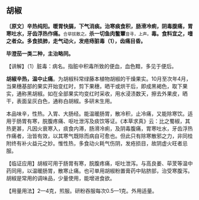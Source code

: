 ## **胡椒**

**〔原文〕辛热纯阳。暖胃快膈，下气消痰。治寒痰食积，肠滑冷痢，阴毒腹痛，胃寒吐水，牙齿浮热作痛。**<small>合荜拔散之。</small>**杀一切鱼肉鳖蕈**<small>音寻，上声。</small>**毒。食料宜之，嗜之者众。多食损肺，走气动火，发疮痔脏毒（1），齿痛目昏。**

 **毕澄茄一类二种，主治略同。** 

【讲解】（1）脏毒：病名。指脏中积毒所致的便血，血色黯，多见于便后。

**胡椒辛热，温中止痛**。为胡椒科常绿藤本植物胡椒的干燥果实。10月至次年4月，当果穗基部的果实开始变红时，剪下果穗，晒干或烘干后，即成黑褐色，取下果实，通称黑胡椒。如在全部果实均变红时采收，用水浸渍数天，擦去外果皮，晒干，表面呈灰白色，通称白胡椒。多研末生用。

本品味辛，性热。入胃、大肠经。能温暖肠胃，散冷积，止冷痛，又能除寒饮。适用于肠胃有寒，脘腹疼痛、呕吐泄泻及痰饮等证。《本草求真》云：比之蜀椒，其热更甚，凡因火衰寒入，痰食内滞，肠滑冷痢，及阴毒腹痛，胃寒吐水，牙齿浮热作痛者，治皆有效，以其寒气既除而病自可愈也。但此只有除寒散邪之力，非同桂附终有补火益元之妙。惟性热，多食动火耗气伤阴，发疮损目，故阴虚火旺者忌服。

【临证应用】胡椒可用于肠胃有寒，脘腹疼痛，呕吐泄泻。与高良姜、荜茇等温中药同用，以温暖肠胃，散寒止痛。也可单用胡椒粉置膏药中贴脐部，治受寒腹泻。胡椒是常用的调味品，少量使用，能增进食欲。

【用量用法】2—4克，煎服。研粉吞服每次0.5—1克。外用适量。
